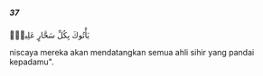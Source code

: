 ##### 37

<span class="ayah">يَأْتُوكَ بِكُلِّ سَحَّارٍ عَلِيمٍۢ</span>

<span class="ayah_translation">niscaya mereka akan mendatangkan semua ahli sihir yang pandai kepadamu".</span>
